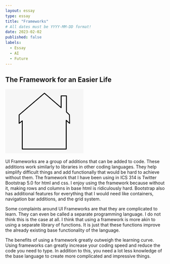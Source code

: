 ```yaml
---
layout: essay
type: essay
title: "Frameworks"
# All dates must be YYYY-MM-DD format!
date: 2023-02-02
published: false
labels:
  - Essay
  - AI
  - Future
---
```

## The Framework for an Easier Life

<img class="img-fluid" src="../img/frame.png">

UI Frameworks are a group of additions that can be added to code. These additions work similarly to libraries in other coding languages. They help simplify difficult things and add functionally that would be hard to achieve without them. The framework that I have been using in ICS 314 is Twitter Bootstrap 5.0 for html and css. I enjoy using the framework because without it, making rows and columns in base html is ridiculously hard. Bootstrap also has additional features for everything that I would need like containers, navigation bar additions, and the grid system. 

Some complaints around UI Frameworks are that they are complicated to learn. They can even be called a separate programming language. I do not think this is the case at all. I think that using a framework is more akin to using a separate library of functions. It is just that these functions improve the already existing base functionality of the language.

The benefits of using a framework greatly outweigh the learning curve. Using frameworks can greatly increase your coding speed and reduce the code you need to type. In addition to this, you need a lot less knowledge of the base language to create more complicated and impressive things.

